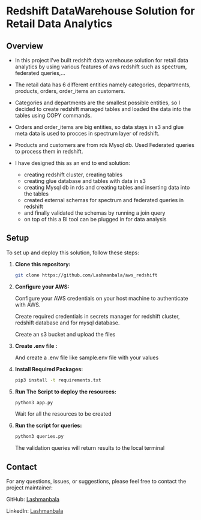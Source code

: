 # Redshift DataWarehouse Solution for Retail Data Analytics

## Overview
- In this project I've built redshift data warehouse solution for retail data analytics by using various features of aws redshift such as spectrum, federated queries,...
- The retail data has 6 different entities namely categories, departments, products, orders, order_items an customers.
- Categories and departments are the smallest possible entities, so I decided to create redshift managed tables and loaded the data into the tables using COPY commands.
- Orders and order_items are big entities, so data stays in s3 and glue meta data is used to procces in spectrum layer of redshift.
- Products and customers are from rds Mysql db. Used Federated queries to process them in redshift.

- I have designed this as an end to end solution:
  - creating redshift cluster, creating tables 
  - creating glue database and tables with data in s3
  - creating Mysql db in rds and creating tables and inserting data into the tables
  - created external schemas for spectrum and federated queries in redshift
  - and finally validated the schemas by running a join query
  - on top of this a BI tool can be plugged in for data analysis 

## Setup
To set up and deploy this solution, follow these steps:

1. **Clone this repository:**
    ```bash
    git clone https://github.com/Lashmanbala/aws_redshift
    ```
2. **Configure your AWS:**

   Configure your AWS credentials on your host machine to authenticate with AWS.
   
   Create required credentials in secrets manager for redshift cluster, redshift database and for mysql database.

   Create an s3 bucket and upload the files

3. **Create .env file :**

   And create a .env file like sample.env file with your values
   
4. **Install Required Packages:**
    ```bash
   pip3 install -t requirements.txt
   ```
5. **Run The Script to deploy the resources:**
   ```bash
   python3 app.py
   ```
   Wait for all the resources to be created
   
6. **Run the script for queries:**
   ```bash
   python3 queries.py
   ```
   The validation queries will return results to the local terminal

## Contact
For any questions, issues, or suggestions, please feel free to contact the project maintainer:

GitHub: [Lashmanbala](https://github.com/Lashmanbala)

LinkedIn: [Lashmanbala](https://www.linkedin.com/in/lashmanbala/)
